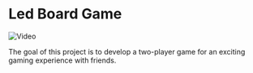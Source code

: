 # Led Board Game

![Video](https://github.com/JosepAnSabate/arduino-led-strip/blob/main/llumsgift.gif)

The goal of this project is to develop a two-player game for an exciting gaming experience with friends.
